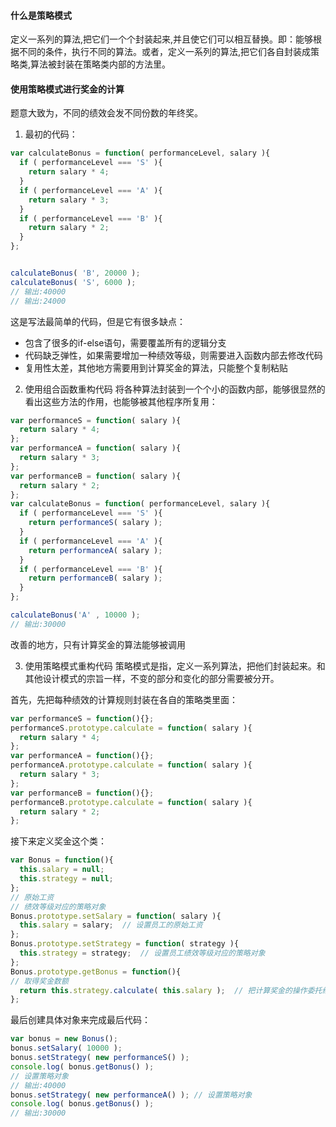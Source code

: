 #### 什么是策略模式
定义一系列的算法,把它们一个个封装起来,并且使它们可以相互替换。即：能够根据不同的条件，执行不同的算法。或者，定义一系列的算法,把它们各自封装成策略类,算法被封装在策略类内部的方法里。

#### 使用策略模式进行奖金的计算
题意大致为，不同的绩效会发不同份数的年终奖。
1. 最初的代码：
```JavaScript
var calculateBonus = function( performanceLevel, salary ){
  if ( performanceLevel === 'S' ){
    return salary * 4;
  }
  if ( performanceLevel === 'A' ){
    return salary * 3;
  }
  if ( performanceLevel === 'B' ){
    return salary * 2;
  }
};


calculateBonus( 'B', 20000 );
calculateBonus( 'S', 6000 );
// 输出:40000
// 输出:24000
```
这是写法最简单的代码，但是它有很多缺点：
  * 包含了很多的if-else语句，需要覆盖所有的逻辑分支 
  * 代码缺乏弹性，如果需要增加一种绩效等级，则需要进入函数内部去修改代码
  * 复用性太差，其他地方需要用到计算奖金的算法，只能整个复制粘贴


2. 使用组合函数重构代码
将各种算法封装到一个个小的函数内部，能够很显然的看出这些方法的作用，也能够被其他程序所复用：
```JavaScript
var performanceS = function( salary ){
  return salary * 4;
};
var performanceA = function( salary ){
  return salary * 3;
};
var performanceB = function( salary ){
  return salary * 2;
};
var calculateBonus = function( performanceLevel, salary ){
  if ( performanceLevel === 'S' ){
    return performanceS( salary );
  } 
  if ( performanceLevel === 'A' ){
    return performanceA( salary );
  } 
  if ( performanceLevel === 'B' ){
    return performanceB( salary );
  }
};

calculateBonus('A' , 10000 );
// 输出:30000
```
改善的地方，只有计算奖金的算法能够被调用

3. 使用策略模式重构代码
策略模式是指，定义一系列算法，把他们封装起来。和其他设计模式的宗旨一样，不变的部分和变化的部分需要被分开。

首先，先把每种绩效的计算规则封装在各自的策略类里面：
```JavaScript
var performanceS = function(){};
performanceS.prototype.calculate = function( salary ){
  return salary * 4;
};
var performanceA = function(){};
performanceA.prototype.calculate = function( salary ){
  return salary * 3;
};
var performanceB = function(){};
performanceB.prototype.calculate = function( salary ){
  return salary * 2;
};
```
接下来定义奖金这个类：
```JavaScript
var Bonus = function(){
  this.salary = null;
  this.strategy = null;
};
// 原始工资
// 绩效等级对应的策略对象
Bonus.prototype.setSalary = function( salary ){
  this.salary = salary;  // 设置员工的原始工资
};
Bonus.prototype.setStrategy = function( strategy ){
  this.strategy = strategy;  // 设置员工绩效等级对应的策略对象
};
Bonus.prototype.getBonus = function(){
// 取得奖金数额
  return this.strategy.calculate( this.salary );  // 把计算奖金的操作委托给对应的策略对象
};
```
最后创建具体对象来完成最后代码：
```JavaScript
var bonus = new Bonus();
bonus.setSalary( 10000 );
bonus.setStrategy( new performanceS() );
console.log( bonus.getBonus() );
// 设置策略对象
// 输出:40000
bonus.setStrategy( new performanceA() ); // 设置策略对象
console.log( bonus.getBonus() );
// 输出:30000
```
